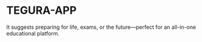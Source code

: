 # TEGURA-APP
It suggests preparing for life, exams, or the future—perfect for an all-in-one educational platform.
